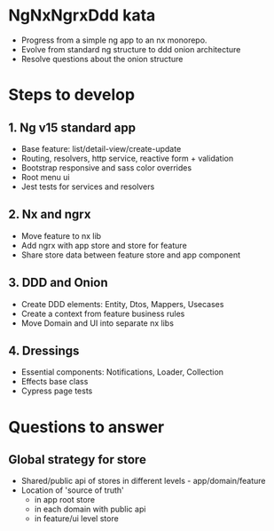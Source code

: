 # NgNxNgrxDdd kata
- Progress from a simple ng app to an nx monorepo.  
- Evolve from standard ng structure to ddd onion architecture
- Resolve questions about the onion structure

# Steps to develop
## 1. Ng v15 standard app
- Base feature: list/detail-view/create-update
- Routing, resolvers, http service, reactive form + validation
- Bootstrap responsive and sass color overrides
- Root menu ui
- Jest tests for services and resolvers

## 2. Nx and ngrx
- Move feature to nx lib
- Add ngrx with app store and store for feature
- Share store data between feature store and app component

## 3. DDD and Onion
- Create DDD elements: Entity, Dtos, Mappers, Usecases
- Create a context from feature business rules
- Move Domain and UI into separate nx libs

## 4. Dressings
- Essential components: Notifications, Loader, Collection
- Effects base class
- Cypress page tests

# Questions to answer
## Global strategy for store
- Shared/public api of stores in different levels - app/domain/feature
- Location of 'source of truth' 
    - in app root store
    - in each domain with public api
    - in feature/ui level store


